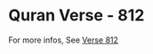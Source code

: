 # Quran Verse - 812 

For more infos, See [Verse 812](https://www.quranbookk.com/quran/search?q=812)